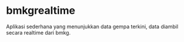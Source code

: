 # bmkgrealtime
Aplikasi sederhana yang menunjukkan data gempa terkini, data diambil secara realtime dari bmkg. 
